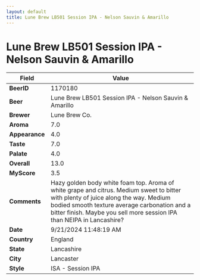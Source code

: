 ```yaml
---
layout: default
title: Lune Brew LB501 Session IPA - Nelson Sauvin & Amarillo
---
```


# Lune Brew LB501 Session IPA - Nelson Sauvin & Amarillo

| Field         | Value     |
|---------------|-----------|
| **BeerID** | 1170180 |
| **Beer** | Lune Brew LB501 Session IPA - Nelson Sauvin & Amarillo |
| **Brewer** | Lune Brew Co. |
| **Aroma** | 7.0 |
| **Appearance** | 4.0 |
| **Taste** | 7.0 |
| **Palate** | 4.0 |
| **Overall** | 13.0 |
| **MyScore** | 3.5 |
| **Comments** | Hazy golden body white foam top.  Aroma of white grape and citrus. Medium sweet to bitter with plenty of juice along the way. Medium bodied smooth texture average carbonation and a bitter finish. Maybe you sell more session IPA than NEIPA in Lancashire? |
| **Date** | 9/21/2024 11:48:19 AM |
| **Country** | England |
| **State** | Lancashire |
| **City** | Lancaster |
| **Style** | ISA - Session IPA |
